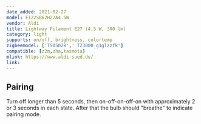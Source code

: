 ```yaml
---
date_added: 2021-02-27
model: F122SB62H22A4.5W
vendor: Aldi
title: Lightway Filament E27 (4,5 W, 300 lm)
category: light
supports: on/off, brightness, colortemp
zigbeemodel: ['TS0502B','_TZ3000_g1glzzfk']
compatible: [z2m,zha,tasmota]
mlink: https://www.aldi-sued.de/
link: 
---
```


## Pairing
Turn off longer than 5 seconds, then on-off-on-off-on with approximately 2 or 3 seconds in each state. After that the bulb should "breathe" to indicate pairing mode.
